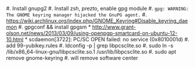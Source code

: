 #. Install gnupg2
#. Install zsh, prezto, enable gpg module
#. `gpg: WARNING: The GNOME keyring manager hijacked the GnuPG agent.`
#. https://wiki.archlinux.org/index.php/GNOME_Keyring#Disable_keyring_daemon
#. gpgconf && install gpgsm
	* http://www.grant-olson.net/news/2013/03/09/using-openpgp-smartcard-on-ubuntu-12-10.html
	* scdaemon[3722]: PC/SC OPEN failed: no service (0x8010001d)
#. add 99-yubikey.rules
#. ldconfig -p | grep libpcsclite.so
	#. sudo ln -s /lib/x86_64-linux-gnu/libpcsclite.so.1 /usr/lib/libpcsclite.so
#. sudo apt remove gnome-keyring
	#. will remove software center
